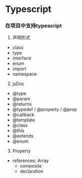 # Typescript

### 在项目中支持typescript
1. 声明形式
  + class
  + type
  + interface
  + enum
  + import
  + namespace
  
2. jsDoc
  + @type
  + @param
  + @returns
  + @typedef / @property / @prop
  + @callback
  + @template
  + @class
  + @this
  + @extends
  + @enum

3. Property
+ references: Array
  - composite
  - declaration